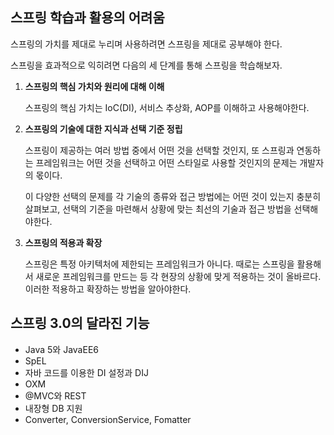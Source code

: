 ## 스프링 학습과 활용의 어려움

스프링의 가치를 제대로 누리며 사용하려면 스프링을 제대로 공부해야 한다.

스프링을 효과적으로 익히려면 다음의 세 단계를 통해 스프링을 학습해보자.

1. **스프링의 핵심 가치와 원리에 대해 이해**

   스프링의 핵심 가치는 IoC(DI), 서비스 추상화, AOP를 이해하고 사용해야한다.

2. **스프링의 기술에 대한 지식과 선택 기준 정립**

   스프링이 제공하는 여러 방법 중에서 어떤 것을 선택할 것인지, 또 스프링과 연동하는 프레임워크는 어떤 것을 선택하고 어떤 스타일로 사용할 것인지의 문제는 개발자의 몫이다.

   이 다양한 선택의 문제를 각 기술의 종류와 접근 방법에는 어떤 것이 있는지 충분히 살펴보고, 선택의 기준을 마련해서 상황에 맞는 최선의 기술과 접근 방법을 선택해야한다.

3. **스프링의 적용과 확장**

   스프링은 특정 아키텍처에 제한되는 프레임워크가 아니다. 때로는 스프링을 활용해서 새로운 프레임워크를 만드는 등 각 현장의 상황에 맞게 적용하는 것이 올바르다. 이러한 적용하고 확장하는 방법을 알아야한다.


## 스프링 3.0의 달라진 기능

- Java 5와 JavaEE6
- SpEL
- 자바 코드를 이용한 DI 설정과 DIJ
- OXM
- @MVC와 REST
- 내장형 DB 지원
- Converter, ConversionService, Fomatter